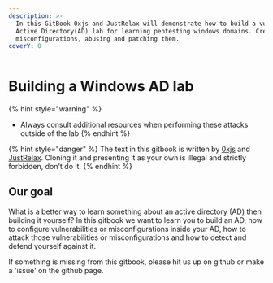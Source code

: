 ```yaml
---
description: >-
  In this GitBook 0xjs and JustRelax will demonstrate how to build a vulnerable
  Active Directory(AD) lab for learning pentesting windows domains. Creating
  misconfigurations, abusing and patching them.
coverY: 0
---
```


# Building a Windows AD lab

{% hint style="warning" %}
* Always consult additional resources when performing these attacks outside of the lab
{% endhint %}

{% hint style="danger" %}
The text in this gitbook is written by [0xjs](https://github.com/0xJs) and [JustRelax](https://github.com/JustRelx). Cloning it and presenting it as your own is illegal and strictly forbidden, don't do it.
{% endhint %}

## Our goal

What is a better way to learn something about an active directory (AD) then building it yourself? In this gitbook we want to learn you to build an AD, how to configure vulnerabilities or misconfigurations inside your AD, how to attack those vulnerabilities or misconfigurations and how to detect and defend yourself against it.

If something is missing from this gitbook, please hit us up on github or make a 'issue' on the github page.&#x20;
